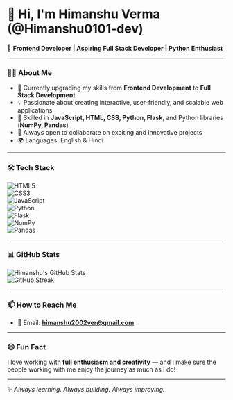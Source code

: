 # 👋 Hi, I'm Himanshu Verma (@Himanshu0101-dev)  

🚀 **Frontend Developer | Aspiring Full Stack Developer | Python Enthusiast**  

---

### 👨‍💻 About Me  
- 🌱 Currently upgrading my skills from **Frontend Development** to **Full Stack Development**  
- 💡 Passionate about creating interactive, user-friendly, and scalable web applications  
- 🔧 Skilled in **JavaScript, HTML, CSS, Python, Flask**, and Python libraries (**NumPy, Pandas**)  
- 🤝 Always open to collaborate on exciting and innovative projects  
- 🌍 Languages: English & Hindi  

---

### 🛠️ Tech Stack  
![HTML5](https://img.shields.io/badge/-HTML5-E34F26?logo=html5&logoColor=white&style=flat)  
![CSS3](https://img.shields.io/badge/-CSS3-1572B6?logo=css3&logoColor=white&style=flat)  
![JavaScript](https://img.shields.io/badge/-JavaScript-F7DF1E?logo=javascript&logoColor=black&style=flat)  
![Python](https://img.shields.io/badge/-Python-3776AB?logo=python&logoColor=white&style=flat)  
![Flask](https://img.shields.io/badge/-Flask-000000?logo=flask&logoColor=white&style=flat)  
![NumPy](https://img.shields.io/badge/-NumPy-013243?logo=numpy&logoColor=white&style=flat)  
![Pandas](https://img.shields.io/badge/-Pandas-150458?logo=pandas&logoColor=white&style=flat)  

---

### 📊 GitHub Stats  
![Himanshu's GitHub Stats](https://github-readme-stats.vercel.app/api?username=Himanshu0101-dev&show_icons=true&theme=radical)  
![GitHub Streak](https://github-readme-streak-stats.herokuapp.com?user=Himanshu0101-dev&theme=radical)  

---

### 📫 How to Reach Me  
- 📧 Email: **[himanshu2002ver@gmail.com](mailto:himanshu2002ver@gmail.com)**  

---

### 😄 Fun Fact  
I love working with **full enthusiasm and creativity** — and I make sure the people working with me enjoy the journey as much as I do!  

---
✨ _Always learning. Always building. Always improving._  
